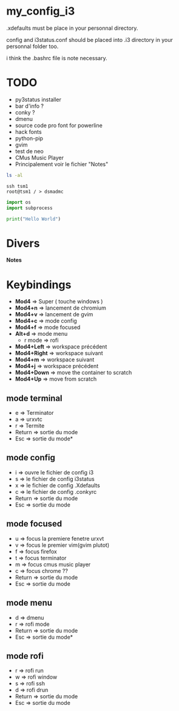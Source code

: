 my_config_i3
============
.xdefaults must be place in your personnal directory.

config and i3status.conf should be placed into .i3 directory in your personnal folder too.

i think the .bashrc file is note necessary.


TODO
============
- py3status installer
- bar d'info ?
- conky ?
- dmenu
- source code pro font for powerline
- hack fonts
- python-pip
- gvim
- test de neo
- CMus Music Player
- Principalement voir le fichier "Notes"

```bash
ls -al
```
~~~{.bash}
ssh tsm1
root@tsm1 / > dsmadmc
~~~

```python
import os
import subprocess

print("Hello World")
```

Divers
=====
**Notes**

Keybindings
====

 - **Mod4**       => Super ( touche windows )
 - **Mod4+n**     => lancement de chromium
 - **Mod4+v**     => lancement de gvim
 - **Mod4+c**     => mode config
 - **Mod4+f**     => mode focused
 - **Alt+d**      => mode menu
     - r mode     => rofi
 - **Mod4+Left**  => workspace précédent
 - **Mod4+Right** => workspace suivant
 - **Mod4+m**     => workspace suivant
 - **Mod4+j**     => workspace précédent
 - **Mod4+Down**  => move the container to scratch
 - **Mod4+Up**    => move from scratch

## mode terminal

- e      => Terminator
- a      => urxvtc
- r      => Termite
- Return => sortie du mode
- Esc    => sortie du mode*


## mode config

- i      => ouvre le fichier de config i3
- s      => le fichier de config i3status
- x      => le fichier de config .Xdefaults
- c      => le fichier de config .conkyrc
- Return => sortie du mode
- Esc    => sortie du mode

## mode focused

- u      => focus la premiere fenetre urxvt
- v      => focus le premier vim(gvim plutot)
- f      => focus firefox
- t      => focus terminator
- m      => focus cmus music player
- c      => focus chrome ??
- Return => sortie du mode
- Esc    => sortie du mode

## mode menu

- d      => dmenu
- r      => rofi mode
- Return => sortie du mode
- Esc    => sortie du mode*

## mode rofi

- r      => rofi run
- w      => rofi window
- s      => rofi ssh
- d      => rofi drun
- Return => sortie du mode
- Esc    => sortie du mode
